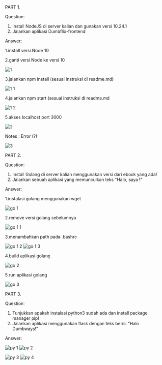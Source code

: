 PART 1.

Question:


1. Install NodeJS di server kalian dan gunakan versi 10.24.1
2. Jalankan aplikasi Dumbflix-frontend

Answer:

1.install versi Node 10

2.ganti versi Node ke versi 10

![1](https://user-images.githubusercontent.com/91004163/225332489-4d3466a9-7e5f-4202-a5d1-f095eedb3c86.png)

3.jalankan npm install (sesuai instruksi di readme.md)

![1 1](https://user-images.githubusercontent.com/91004163/225333037-3499b073-c4c7-4933-a8bb-fe5607e57fc8.png)

4.jalankan npm start (sesuai instruksi di readme.md

![1 2](https://user-images.githubusercontent.com/91004163/225333125-306bc365-80f0-4fb6-b3d8-b918693fbc16.png)


5.akses localhost port 3000

![2](https://user-images.githubusercontent.com/91004163/225332515-58a23bc9-c8e2-4606-9f48-99200e325906.png)

Notes : Error (?)

![3](https://user-images.githubusercontent.com/91004163/225332529-0bdd9e92-4430-4953-a7d1-7700196d097f.png)





PART 2.

Question:


1. Install Golang di server kalian menggunakan versi dari ebook yang ada!
2. Jalankan sebuah aplikasi yang memunculkan teks "Halo, saya <isi nama kalian>!"

Answer:
  
 1.instalasi golang menggunakan wget 
 
 ![go 1](https://user-images.githubusercontent.com/91004163/225352503-5eb489b4-b074-441a-9753-c3cb8136cfd5.png) 
 
 2.remove versi golang sebelumnya
 
![go 1 1](https://user-images.githubusercontent.com/91004163/225352492-b0680812-6acb-41c6-842e-a991e201dcc9.png)

 3.menambahkan path pada .bashrc

  
![go 1 2](https://user-images.githubusercontent.com/91004163/225352498-f1cbbb28-ae00-419c-bdc8-15fcfa8d0372.png)
![go 1 3](https://user-images.githubusercontent.com/91004163/225352501-a3cf95c5-d067-4c35-b8dd-fb582f79201f.png)

4.build aplikasi golang
  
![go 2](https://user-images.githubusercontent.com/91004163/225352512-ace6bb97-0aa4-48eb-a915-386518fea3f2.png)
  
5.run aplikasi golang
  
![go 3](https://user-images.githubusercontent.com/91004163/225352519-dd26d83f-0da3-4b1c-8d9a-6d5ea4f19d66.png)
  
  
  
  
  PART 3.

Question:


1. Tunjukkan apakah instalasi python3 sudah ada dan install package manager pip!
2. Jalankan aplikasi menggunakan flask dengan teks berisi "Halo Dumbways!"

Answer:
  
![py 1](https://user-images.githubusercontent.com/91004163/225367490-9eeefbc3-fdcf-4cee-9798-40f652de5171.png)
![py 2](https://user-images.githubusercontent.com/91004163/225367498-42be8b61-c638-4941-8675-30f08cbccaf3.png)


![py 3](https://user-images.githubusercontent.com/91004163/225370422-c6fc0449-bda3-4083-b539-dfbb8fc15ea4.png)
![py 4](https://user-images.githubusercontent.com/91004163/225370426-4cea80d4-b73c-471d-899a-78029f15db93.png)

